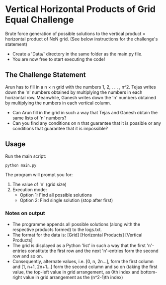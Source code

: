 # Vertical Horizontal Products of Grid Equal Challenge

Brute force generation of possible solutions to the vertical product = horizontal product of NxN grid. (See below instructions for the challenge's statement)

- Create a 'Data/' directory in the same folder as the main.py file.
- You are now free to start executing the code!

## The Challenge Statement

Arun has to fill in a n × n grid with the numbers 1, 2, . . . , n^2.
Tejas writes down the 'n' numbers obtained by multiplying the numbers in each horizontal row.
Meanwhile, Ganesh writes down the 'n' numbers obtained by multiplying the numbers in each vertical column.

- Can Arun fill in the grid in such a way that Tejas and Ganesh obtain the same lists of 'n' numbers?
- Can you find any conditions on n that guarantee that it is possible or any conditions that guarantee that it is impossible?

## Usage

Run the main script:

```bash
python main.py
```

The program will prompt you for:

1. The value of 'n' (grid size)
2. Execution mode:
   - Option 1: Find all possible solutions
   - Option 2: Find single solution (stop after first)

### Notes on output

- The programme appends all possible solutions (along with the respective products formed) to the logs.txt.
- The format for the data is: [Grid] [Horizontal Products] [Vertical Products]
- The grid is displayed as a Python 'list' in such a way that the first 'n'-entries constitute the first row and the next 'n'-entries form the second row and so on.
- Consequently, alternate values, i.e. [0, n, 2n...], form the first column and [1, n+1, 2n+1...] form the second column and so on (taking the first value, the top-left value in grid arrangement, as 0th index and bottom-right value in grid arrangement as the (n^2-1)th index)
